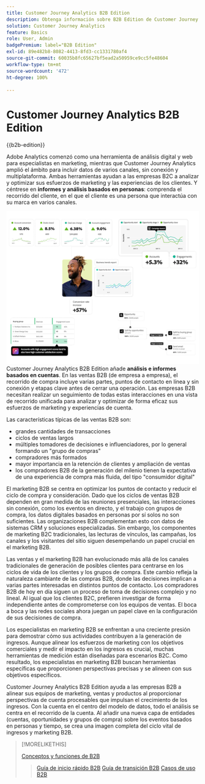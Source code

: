 ```yaml
---
title: Customer Journey Analytics B2B Edition
description: Obtenga información sobre B2B Edition de Customer Journey Analytics.
solution: Customer Journey Analytics
feature: Basics
role: User, Admin
badgePremium: label="B2B Edition"
exl-id: 89e482b8-8082-4413-8fd3-cc1331780af4
source-git-commit: 60035b8fc65627bf5ead2a50959ce9cc5fe48604
workflow-type: tm+mt
source-wordcount: '472'
ht-degree: 100%

---
```



# Customer Journey Analytics B2B Edition

{{b2b-edition}}

Adobe Analytics comenzó como una herramienta de análisis digital y web para especialistas en marketing, mientras que Customer Journey Analytics amplió el ámbito para incluir datos de varios canales, sin conexión y multiplataforma.  Ambas herramientas ayudan a las empresas B2C a analizar y optimizar sus esfuerzos de marketing y las experiencias de los clientes. Y céntrese en **informes y análisis basados en personas**: comprenda el recorrido del cliente, en el que el cliente es una persona que interactúa con su marca en varios canales.

![Imagen principal de B2B](assets/b2b-image.png)
Customer Journey Analytics B2B Edition añade **análisis e informes basados en cuentas**. En las ventas B2B (de empresa a empresa), el recorrido de compra incluye varias partes, puntos de contacto en línea y sin conexión y etapas clave antes de cerrar una operación. Las empresas B2B necesitan realizar un seguimiento de todas estas interacciones en una vista de recorrido unificada para analizar y optimizar de forma eficaz sus esfuerzos de marketing y experiencias de cuenta.

Las características típicas de las ventas B2B son:

* grandes cantidades de transacciones
* ciclos de ventas largos
* múltiples tomadores de decisiones e influenciadores, por lo general formando un &quot;grupo de compras&quot;
* compradores más formados
* mayor importancia en la retención de clientes y ampliación de ventas
* los compradores B2B de la generación del milenio tienen la expectativa de una experiencia de compra más fluida, del tipo &quot;consumidor digital&quot;

El marketing B2B se centra en optimizar los puntos de contacto y reducir el ciclo de compra y consideración. Dado que los ciclos de ventas B2B dependen en gran medida de las reuniones presenciales, las interacciones sin conexión, como los eventos en directo, y el trabajo con grupos de compra, los datos digitales basados en personas por sí solos no son suficientes. Las organizaciones B2B complementan esto con datos de sistemas CRM y soluciones especializadas. Sin embargo, los componentes de marketing B2C tradicionales, las lecturas de vínculos, las campañas, los canales y los visitantes del sitio siguen desempeñando un papel crucial en el marketing B2B.

Las ventas y el marketing B2B han evolucionado más allá de los canales tradicionales de generación de posibles clientes para centrarse en los ciclos de vida de los clientes y los grupos de compra. Este cambio refleja la naturaleza cambiante de las compras B2B, donde las decisiones implican a varias partes interesadas en distintos puntos de contacto. Los compradores B2B de hoy en día siguen un proceso de toma de decisiones complejo y no lineal. Al igual que los clientes B2C, prefieren investigar de forma independiente antes de comprometerse con los equipos de ventas. El boca a boca y las redes sociales ahora juegan un papel clave en la configuración de sus decisiones de compra.

Los especialistas en marketing B2B se enfrentan a una creciente presión para demostrar cómo sus actividades contribuyen a la generación de ingresos.  Aunque alinear los esfuerzos de marketing con los objetivos comerciales y medir el impacto en los ingresos es crucial, muchas herramientas de medición están diseñadas para escenarios B2C. Como resultado, los especialistas en marketing B2B buscan herramientas específicas que proporcionen perspectivas precisas y se alineen con sus objetivos específicos.

Customer Journey Analytics B2B Edition ayuda a las empresas B2B a alinear sus equipos de marketing, ventas y productos al proporcionar perspectivas de cuenta procesables que impulsan el crecimiento de los ingresos. Con la cuenta en el centro del modelo de datos, todo el análisis se centra en el recorrido de la cuenta. Al añadir una nueva capa de entidades (cuentas, oportunidades y grupos de compra) sobre los eventos basados en personas y tiempo, se crea una imagen completa del ciclo vital de ingresos y marketing B2B.


>[!MORELIKETHIS]
>
>[Conceptos y funciones de B2B](cja-b2b-concepts-features.md)
>>[Guía de inicio rápido B2B](cja-b2b-quick-start-guide.md)
>>[Guía de transición B2B](cja-b2b-transition.md)
>>[Casos de uso B2B](/help/use-cases/b2b/b2b-edition/use-cases-overview.md)
>

